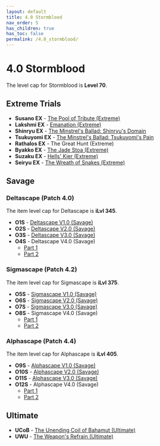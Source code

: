 ```yaml
---
layout: default
title: 4.0 Stormblood
nav_order: 5
has_children: true
has_toc: false
permalink: /4.0_stormblood/
---
```


# 4.0 Stormblood

The level cap for Stormblood is **Level 70**.

## Extreme Trials

- **Susano EX** - [The Pool of Tribute (Extreme)](extreme_trials/susano.en.md)
- **Lakshmi EX** - [Emanation (Extreme)](extreme_trials/lakshmi.en.md)
- **Shinryu EX** - [The Minstrel's Ballad: Shinryu's Domain](extreme_trials/shinryu.en.md)
- **Tsukuyomi EX** - [The Minstrel's Ballad: Tsukuyomi's Pain](extreme_trials/tsukuyomi.en.md)
- **Rathalos EX** - The Great Hunt (Extreme)
- **Byakko EX** - [The Jade Stoa (Extreme)](extreme_trials/byakko.en.md)
- **Suzaku EX** - [Hells' Kier (Extreme)](extreme_trials/suzaku.en.md)
- **Seiryu EX** - [The Wreath of Snakes (Extreme)](extreme_trials/seiryu.en.md)

## Savage

### Deltascape (Patch 4.0)

The item level cap for Deltascape is **iLvl 345**.

- **O1S** - [Deltascape V1.0 (Savage)](savage_raids/o1s/README.md)
- **O2S** - [Deltascape V2.0 (Savage)](savage_raids/o2s/README.md)
- **O3S** - [Deltascape V3.0 (Savage)](savage_raids/o3s/README.md)
- **O4S** - Deltascape V4.0 (Savage)
	- [Part 1](savage_raids/o4s_1/README.md)
	- [Part 2](savage_raids/o4s_2/README.md)

### Sigmascape (Patch 4.2)

The item level cap for Sigmascape is **iLvl 375**.

- **O5S** - [Sigmascape V1.0 (Savage)](savage_raids/o5s/README.md)
- **O6S** - [Sigmascape V2.0 (Savage)](savage_raids/o6s/README.md)
- **O7S** - [Sigmascape V3.0 (Savage)](savage_raids/o7s/README.md)
- **O8S** - Sigmascape V4.0 (Savage)
	- [Part 1](savage_raids/o8s_1/README.md)
	- [Part 2](savage_raids/o8s_2/README.md)

### Alphascape (Patch 4.4)

The item level cap for Alphascape is **iLvl 405**.

- **O9S** - [Alphascape V1.0 (Savage)](savage_raids/o9s/README.md)
- **O10S** - [Alphascape V2.0 (Savage)](savage_raids/o10s/README.md)
- **O11S** - [Alphascape V3.0 (Savage)](savage_raids/o11s/README.md)
- **O12S** - Alphascape V4.0 (Savage)
	- [Part 1](savage_raids/o12s_1/README.md)
	- [Part 2](savage_raids/o12s_2/README.md)

## Ultimate

- **UCoB** - [The Unending Coil of Bahamut (Ultimate)](../ultimates/ucob/index.en.md)
- **UWU** - [The Weapon's Refrain (Ultimate)](../ultimates/uwu/index.en.md)